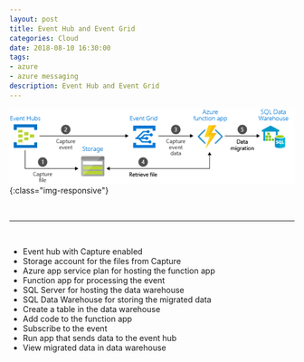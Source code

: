 ```yaml
---
layout: post
title: Event Hub and Event Grid
categories: Cloud
date: 2018-08-10 16:30:00
tags:
- azure
- azure messaging
description: Event Hub and Event Grid 
---
```


                  

![Azure](/img/AzureMessaging/eventgrid_eventhub.jpg){:class="img-responsive"}              

<br/>
<hr/>
<br/>

* Event hub with Capture enabled                             
* Storage account for the files from Capture                     
* Azure app service plan for hosting the function app                     
* Function app for processing the event                 
* SQL Server for hosting the data warehouse                     
* SQL Data Warehouse for storing the migrated data                   
* Create a table in the data warehouse                  
* Add code to the function app                   
* Subscribe to the event                         
* Run app that sends data to the event hub                   
* View migrated data in data warehouse                       
            
